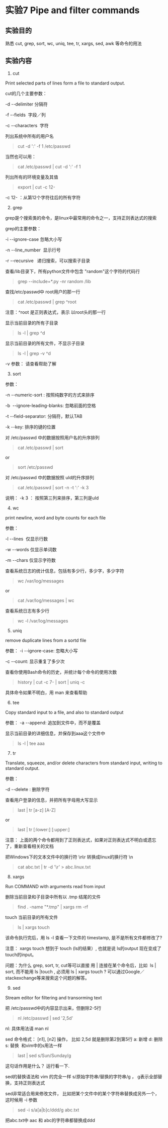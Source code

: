 # 实验7 Pipe and filter commands
## 实验目的
熟悉 cut, grep, sort, wc, uniq, tee, tr, xargs, sed, awk 等命令的用法
## 实验内容

1. cut 

Print selected parts of lines form a file to standard output.

cut的几个主要参数：

-d  --delimiter 分隔符

-f  --fields  字段／列

-c  --characters  字符

列出系统中所有的用户名
> cut -d ':' -f 1 /etc/passwd

当然也可以用：
> cat /etc/passwd | cut -d ':' -f 1

列出所有的环境变量及其值
> export | cut -c 12-

-c 12- ：从第12个字符往后的所有字符

2. grep

grep是个搜索类的命令，是linux中最常用的命令之一，支持正则表达式的搜索

grep的主要参数：

-i  --ignore-case  忽略大小写

-n  --line_number  显示行号

-r  --recursive   递归搜索，可以搜索子目录

查看/lib目录下，所有python文件中包含 "random"这个字符的代码行
> grep --include=*.py -nr random /lib

查找/etc/passwd中 root用户的那一行
> cat /etc/passwd | grep ^root  

注意：^root 是正则表达式，表示 以root头的那一行

显示当前目录的所有子目录
> ls -l | grep ^d 

显示当前目录的所有文件，不显示子目录
> ls -l | grep -v ^d

-v 参数： 请查看帮助了解

3. sort

参数：

-n  --numeric-sort : 按照纯数字的方式来排序

-b  --ignore-leading-blanks: 忽略前面的空格

-t  --field-separator: 分隔符，默认TAB

-k  --key: 排序的键的位置

对 /etc/passwd 中的数据按照用户名的升序排列
> cat /etc/passwd | sort

or
> sort /etc/passwd

对 /etc/passwd 中的数据按照 uId的升序排列
> cat /etc/passwd | sort -n -t ':' -k 3

说明： -k 3 ： 按照第三列来排序，第三列是uId 

4. wc 

print newline, word and byte counts for each file

参数：

-l --lines  仅显示行数

-w --words 仅显示单词数

-m --chars 仅显示字符数

查看系统日志的统计信息，包括有多少行，多少字，多少字符

> wc /var/log/messages 

or 

> cat /var/log/messages | wc

查看系统日志有多少行
> wc -l /var/log/messages

5. uniq 

remove duplicate lines from a sortd file

参数：
-i --ignore-case: 忽略大小写

-c --count: 显示重复了多少次

查看你使用Bash命令的历史，并统计每个命令的使用次数
> history | cut -c 7- | sort | uniq -c

具体命令如果不明白，用 man 来查看帮助

6. tee

Copy standard input to a file, and also to standard output

参数： 
-a  --append: 追加到文件中，而不是覆盖

显示当前目录的详细信息，并保存到aaa这个文件中
> ls -l | tee aaa

7. tr

Translate, squeeze, and/or delete characters from standard input, writing to standard output.

参数：

-d --delete : 删除字符

查看用户登录的信息，并把所有字母用大写显示
> last | tr [a-z] [A-Z]

or 

> last | tr [:lower:] [:upper:]

注意： 上面的两个命令都用到了正则表达式，如果对正则表达式不明白或遗忘了，重新查看相关的文档 

把Windows下的文本文件中的换行符 \n\r 转换成linux的换行符 \n 
> cat abc.txt | tr -d '\r' > abc.linux.txt

8. xargs

Run COMMAND with arguments read from input

删除当前目录和子目录中所有以 .tmp 结尾的文件
> find . -name "*.tmp" | xargs rm -rf

touch 当前目录的所有文件
> ls | xargs touch 

该命令执行完后，用 ls -l 查看一下文件的 timestamp, 是不是所有文件都修改了?

注意： xargs touch 想到于 touch (ls的结果）, 也就是说 ls的output 现在变成了 touch的input。

问题：为什么 grep, sort, tr, cut等可以直接 用 | 连接在某个命令后，比如  ls | sort, 而不能用 ls |touch , 必须用 ls | xargs touch ?
可以通过Google／stackexchange等来搜索这个问题的解答。

9. sed

Stream editor for filtering and transorming text

把 /etc/passwd中的内容显示出来，但删除2-5行
> nl /etc/passwd | sed '2,5d'

nl: 具体用法请 man nl

sed 命令格式：  [n1], [n2] 操作， 比如 2,5d 就是删除第2到第5行
a: 新增
d: 删除
s: 替换  和vim中的s用法一样

> last | sed s/Sun/Sunday/g 

这句话作用是什么？ 运行看一下.

sed的替换语法和 vim 的完全一样 s/原始字符串/替换的字符串/g ， g表示全部替换，支持正则表达式


sed非常适合用来修改文件， 比如把某个文件中的某个字符串替换成另外一个，这时候用 -i 参数

> sed -i s/a[a|b]c/ddd/g  abc.txt

把abc.txt中 aac 和 abc的字符串都替换成ddd























